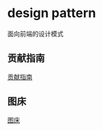 # design pattern
面向前端的设计模式

## 贡献指南

[贡献指南](https://github.com/retech-fe/design-pattern/blob/develop/Contribution.md)

## 图床

[图床](https://github.com/retech-fe/blog/blob/develop/ImageUpload.md)
